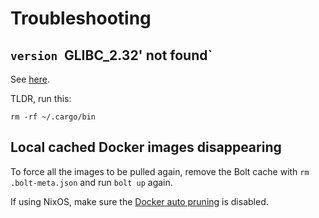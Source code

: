 # Troubleshooting

## `version `GLIBC_2.32' not found`

See [here](https://github.com/oxalica/rust-overlay/issues/54#issuecomment-985486467).

TLDR, run this:

```
rm -rf ~/.cargo/bin
```

## Local cached Docker images disappearing

To force all the images to be pulled again, remove the Bolt cache with `rm .bolt-meta.json` and run `bolt up` again.

If using NixOS, make sure the [Docker auto pruning](https://search.nixos.org/options?channel=22.05&show=virtualisation.docker.autoPrune.enable&from=0&size=50&sort=relevance&type=packages&query=virtualisation.docker.autoPrune.enable) is disabled.

